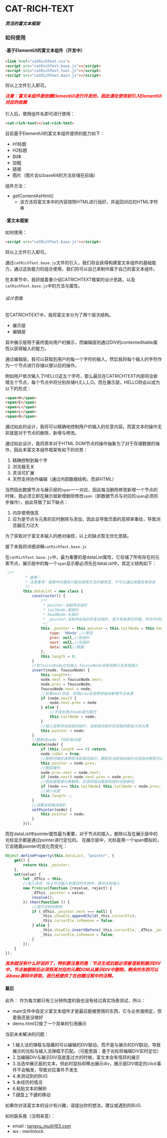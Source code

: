 # CAT-RICH-TEXT
#### *灵活的富文本框架*

### 如何使用
#### ·基于ElementUI的富文本组件（开发中）
```HTML
<link href="catRichText.css">
<script src="catRichText.base.js"></script>
<script src="catRichText.tool.js"></script>
<script src="catRichText.main.js"></script>
```
将以上文件引入即可。


<html>
<strong><em style="color:red">注意：富文本组件是依赖ElementUI进行开发的，因此请在使用前引入ElementUI对应的依赖</em></strong>
</html>
<br>
<br>
引入后，使用组件名即可进行使用：

```HTML
<cat-rich-text></cat-rich-text>
```


目前基于ElementUI的富文本组件提供的能力如下：
- H1标题
- H2标题
- 斜体
- 加粗
- 链接
- 图片（图片会以base64的方法存储在前端）

组件方法：
- getContentAsHtml()
    - 该方法将富文本中的内容按照HTML进行组织，并返回对应的HTML字符串

#### ·富文本框架
如何使用：
```HTML
<script src="catRichText.base.js"></script>
```
将以上文件引入即可。

通过`catRichText.base.js`文件的引入，我们将会获得构建富文本组件的基础能力，通过这些能力的组合使用，我们将可以自己来制作属于自己的富文本组件。

在本章节中，我将就着重介绍CATRICHTEXT框架的设计思路，以及`catRichText.base.js`中的方法与属性。
###### 设计思路
在CATRICHTEXT中，我将富文本分为了两个层次结构。
- 展示层
- 编辑层

其中展示层用于最终面向用户的展示，而编辑层则通过DIV的contenteditable属性以获得输入的能力。

通过编辑层，我可以获取到用户的每一个字符的输入，然后我将每个输入的字符作为一个节点进行存储以便以后的操作。

例如用户依次输入了HELLO这五个字符，那么最后在CATRICHTEXT内部将会新增五个节点，每个节点中将分别存储H,E,L,L,O。而在展示层，HELLO将会以成为以下的形式：
``` html
<span>H</span>
<span>E</span>
<span>L</span>
<span>L</span>
<span>O</span>
```


通过如此的设计，我将可以精确地控制用户的输入的任意内容。而富文本的操作无非就是对于节点的删除，新增与修改。

通过如此设计，我将原本对于HTML DOM节点的操作抽象为了对于存储数据的操作，因此本富文本组件框架有如下的优势：
1. 精确控制到每个字
2. 浏览器无关
3. 灵活可扩展
4. 天然支持协作编辑（通过内部数据结构，而非HTML）


当然因此数据节点与展示层的`span`一一对应，因此每当删除修改新增一个节点的时候，我必须立即在展示层新增删除修改`span`（即数据节点与对应的`span`必须同步操作），由此导致了如下缺点：
1. 内存使用很高
1. 应为是节点与元素的实时删除与添加，因此会导致页面的高频率重绘，导致浏览器压力过大

为了获取对于富文本输入的绝对操控，以上的缺点暂无优化思路。

接下来我将详细讲解`catRichText.base.js`

在`catRichText.base.js`中，最为重要的是dataList属性，它存储了所有存在的元素节点，展示层中的每一个`span`显示都必须先在dataList中，其定义结构如下：
```JavaScript
 /**
         * 链表：
         * 注意事项：链表中的属性只能在链表方法内被改变，不可以通过其属性来改变
         */
        this.dataList = new class {
            constructor() {
                /**
                 * pointer:当前所在指针
                 * tailNode:尾指针
                 * headNode:头指针
                 * _pointer:当前所在指针的复刻指针，用于存放真实的值，作为中间值
                 */
                this._pointer = this.pointer = this.tailNode = this.headNode = {
                    type: 'HNode',//类型
                    prev: null,//前指针
                    next: null,//后指针
                    data: null//数据
                };
                this.length = 0;
            }
            //在foucusNode之后插入,foucusNode没有则默认在末尾插入
            insert(node, foucusNode) {
                this.length++;
                node.next = foucusNode.next;
                node.prev = foucusNode;
                foucusNode.next = node;
                //如果next存在，则其prev应该修改指向新增节点本身
                if (node.next) {
                    node.next.prev = node
                } else {
                    //不存在表示node成为尾巴
                    this.tailNode = node;
                }
                //插入后修改当前指向指针，当前指向指针应该指向新加入的元素
                this.pointer = node;
            }
            //删除该node  TODO有问题
            delete(node) {
                if (this.length === 0) return;
                node.isDel = true;
                //删除时候应该修改当前指向指针，删除后当前指向指针应该指向删除元素的前面一个
                this.pointer = node.prev;
                //删除操作
                node.prev.next = node.next;
                if (node.next) node.next.prev = node.prev;
                //假如是尾部元素删除，应该将指向尾部的指针往前移动
                if (node === this.tailNode) this.tailNode = node.prev;
                //减小长度
                this.length--;
            }
            //设置当前指向指针
            setPointer(node) {
                this.pointer = node;
            }
        }();
```
而在dataList中pointer属性最为重要，对于节点的插入，删除以及在展示层中的光标显示都是通过pointer进行定位的。
在展示层中，光标是用一个span模拟的，它会随着pointer的变化而变化：
```JavaScript
Object.defineProperty(this.dataList, "pointer", {
    get() {
        return this._pointer;
    },
    set(value) {
        let _dThis = this;
        //加入异步，先让节点插入到真实的文档中，再将光标插入
        new Promise(function (resolve, reject) {
            _dThis._pointer = value;
            resolve();
        }).then(function () {
            //进行光标的修改
            if (_dThis._pointer.next === null) {
                _this.showEle.appendChild(_this.cursorEle);
                _this.cursorEle.isRemove = false;
            } else {
                _this.showEle.insertBefore(_this.cursorEle, _dThis._pointer.next.linkEle);
                _this.cursorEle.isRemove = false;
            }
        });
    }
});
```

<html>
<strong style="color:red"><em>其余就没有什么好说的了，特别要注意的是：节点生成后就必须被渲染到展示DIV中，节点被删除后必须将其对应的元素DOM从展示DIV中删除。剩余的东西可以从base源码中获取，我已经提供了在创建过程中的注释。
</em></strong>
</html>


#### 最后

此外：
作为每次都只有三分钟热度的我也没有经过真实场景测试，所以：
- main文件中自定义富文本组件才是最后能被使用的东西，它与业务强绑定，但是我还是没做好
- demo.html只做了一个简单的引用展示

当前未未解决的问题：
- 1.输入法的弹框与隐藏的可以编辑的DIV联动，而不是与展示的DIV联动，导致展示的光标与输入法弹框不匹配。（可能思路：基于光标将编辑DIV实时定位）
- 2.当编辑DIV与展示DIV高度差过大的时候，富文本会有怪异的展示
- 3.当选中展示层的文本，但此时鼠标却移出展示div，展示层DIV绑定的click事件不会触发，导致对应事件不发生
- 4.未测试到的BUG
- 5.未经历的情况
- 6.粘贴文本的解析
- 7.键盘上下键的移动

如果你对该富文本的设计有兴趣，请提出你的想法，建议或遇到的BUG.

如何联系我（注明来意）：
- email : tangyu_nju@163.com
- wx : merlinlock


